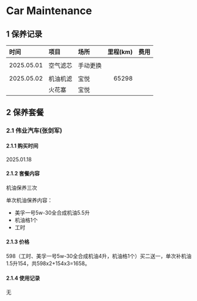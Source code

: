 # Car Maintenance

## 1 保养记录

| 时间       | 项目       | 场所     | 里程(km) |  费用 |
| :-         |  :-        | :-       |      -:  |   -:  |
|            |            |          |          |       |
| 2025.05.01 | 空气滤芯   | 手动更换 |          |       |
|            |            |          |          |       |
| 2025.05.02 | 机油机滤   | 宝悦     |    65298 |       |
|            | 火花塞     | 宝悦     |          |       |

## 2 保养套餐

### 2.1 伟业汽车(张剑军)

#### 2.1.1 购买时间

2025.01.18

#### 2.1.2 套餐内容

机油保养三次

单次机油保养内容：
* 美孚一号5w-30全合成机油5.5升
* 机油格1个
* 工时

#### 2.1.3 价格

598（工时、美孚一号5w-30全合成机油4升，机油格1个）买二送一，单次补机油1.5升154，共598x2+154x3=1658。

#### 2.1.4 使用记录

无
